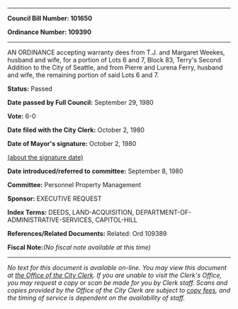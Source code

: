 

********

**Council Bill Number: 101650**
   
**Ordinance Number: 109390**
********

 AN ORDINANCE accepting warranty dees from T.J. and Margaret Weekes, husband and wife, for a portion of Lots 6 and 7, Block 83, Terry's Second Addition to the City of Seattle, and from Pierre and Lurena Ferry, husband and wife, the remaining portion of said Lots 6 and 7.

**Status:** Passed
   
**Date passed by Full Council:** September 29, 1980
   
**Vote:** 6-0
   
**Date filed with the City Clerk:** October 2, 1980
   
**Date of Mayor's signature:** October 2, 1980
   
[(about the signature date)](/~public/approvaldate.htm)
   
   
   
**Date introduced/referred to committee:** September 8, 1980
   
**Committee:** Personnel Property Management
   
**Sponsor:** EXECUTIVE REQUEST
   
   
**Index Terms:** DEEDS, LAND-ACQUISITION, DEPARTMENT-OF-ADMINISTRATIVE-SERVICES, CAPITOL-HILL

**References/Related Documents:** Related: Ord 109389

**Fiscal Note:**_(No fiscal note available at this time)_
********

_No text for this document is available on-line. You may view this document at [the Office of the City Clerk](http://www.seattle.gov/leg/clerk/contactUs.htm). If you are unable to visit the Clerk's Office, you may request a copy or scan be made for you by Clerk staff. Scans and copies provided by the Office of the City Clerk are subject to [copy fees](http://clerk.seattle.gov/~public/clerkfees.htm), and the timing of service is dependent on the availability of staff._

